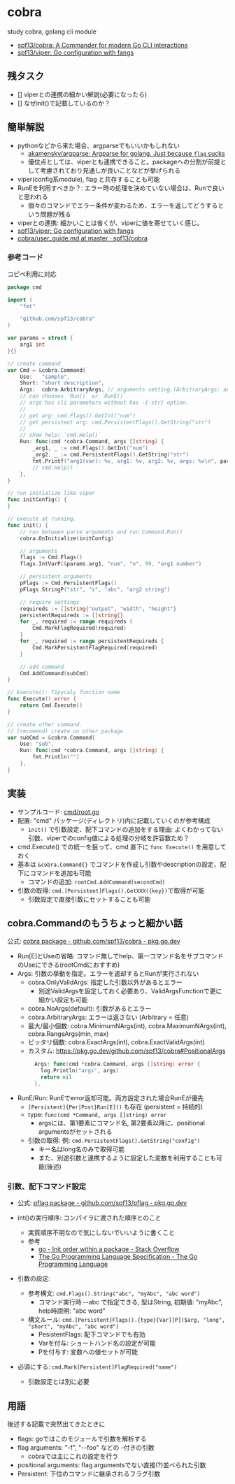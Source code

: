 # cobra

study cobra, golang cli module

- [spf13/cobra: A Commander for modern Go CLI interactions](https://github.com/spf13/cobra)
- [spf13/viper: Go configuration with fangs](https://github.com/spf13/viper)

## 残タスク

- [] viperとの連携の細かい解説(必要になったら)
- [] なぜinit()で記載しているのか？

## 簡単解説

- pythonなどから来た場合、argparseでもいいかもしれない
  - [akamensky/argparse: Argparse for golang. Just because `flag` sucks](https://github.com/akamensky/argparse)
  - 優位点としては、viperとも連携できること。packageへの分割が前提として考慮されており見通しが良いことなどが挙げられる
- viper(config系module), flag と共存することも可能
- RunEを利用すべきか？: エラー時の処理を決めていない場合は、Runで良いと思われる
  - 個々のコマンドでエラー条件が変わるため、エラーを返してどうするという問題が残る
- viperとの連携: 細かいことは省くが、viperに値を寄せていく感じ。
 - [spf13/viper: Go configuration with fangs](https://github.com/spf13/viper#working-with-flags)
 - [cobra/user\_guide\.md at master · spf13/cobra](https://github.com/spf13/cobra/blob/master/user_guide.md#create-rootcmd)

### 参考コード

コピペ利用に対応

```go
package cmd

import (
	"fmt"

	"github.com/spf13/cobra"
)

var params = struct {
	arg1 int
}{}

// create command
var Cmd = &cobra.Command{
	Use:   "sample",
	Short: "short description",
	Args:  cobra.ArbitraryArgs, // arguments setting.(ArbitraryArgs: any value ok)
	// can chooses `Run()` or `RunE()`
	// args has cli parameters without has -{-str} option.
	//
	// get arg: cmd.Flags().GetInt("num")
	// get persistent arg: cmd.PersistentFlags().GetString("str")
	//
	// show help: `cmd.Help()`
	Run: func(cmd *cobra.Command, args []string) {
		_arg1, _ := cmd.Flags().GetInt("num")
		_arg2, _ := cmd.PersistentFlags().GetString("str")
		fmt.Printf("arg1(var): %v, arg1: %v, arg2: %v, args: %v\n", params.arg1, _arg1, _arg2, args)
		// cmd.Help()
	},
}

// run initialize like viper
func initConfig() {
}

// execute at running.
func init() {
	// run between parse arguments and run Command.Run()
	cobra.OnInitialize(initConfig)

	// arguments
	flags := Cmd.Flags()
	flags.IntVarP(&params.arg1, "num", "n", 99, "arg1 number")

	// persistent arguments
	pFlags := Cmd.PersistentFlags()
	pFlags.StringP("str", "s", "abc", "arg2 string")

	// require settings
	requireds := []string{"output", "width", "height"}
	persistentRequireds := []string{}
	for _, required := range requireds {
		Cmd.MarkFlagRequired(required)
	}
	for _, required := range persistentRequireds {
		Cmd.MarkPersistentFlagRequired(required)
	}

	// add command
	Cmd.AddCommand(subCmd)
}

// Execute(): Tipycaly function name
func Execute() error {
	return Cmd.Execute()
}

// create other command.
// (recomend) create on other package.
var subCmd = &cobra.Command{
	Use: "sub",
	Run: func(cmd *cobra.Command, args []string) {
		fmt.Println("")
	},
}
```


## 実装

- サンプルコード: [cmd/root.go](./cmd/root.go)
- 配置: "cmd" パッケージ(ディレクトリ)内に記載していくのが参考構成
  - `init()` で引数設定、配下コマンドの追加をする理由: よくわかってない 引数、viperでのconfig値による処理の分岐を許容数ため？
- cmd.Execute() での統一を狙って、cmd 直下に `func Execute()` を用意しておく
- 基本は `&cobra.Command{}` でコマンドを作成し引数やdescriptionの設定、配下にコマンドを追加も可能
  - コマンドの追加: `rootCmd.AddCommand(secondCmd)`
- 引数の取得: `cmd.[Persistent]Flags().GetXXX({key})`で取得が可能
  - 引数設定で直接引数にセットすることも可能

## cobra.Commandのもうちょっと細かい話

公式: [cobra package \- github\.com/spf13/cobra \- pkg\.go\.dev](https://pkg.go.dev/github.com/spf13/cobra#Command)

- Run[E]とUseの省略: コマンド無しでhelp、第一コマンド名をサブコマンドのUseにできる(rootCmdにおすすめ)
- Args: 引数の挙動を指定。エラーを返却するとRunが実行されない
  - cobra.OnlyValidArgs: 指定した引数以外があるとエラー
    - 別途ValidArgsを設定しておく必要あり、ValidArgsFunctionで更に細かい設定も可能
  - cobra.NoArgs(default): 引数があるとエラー
  - cobra.ArbitraryArgs: エラーは返さない (Arbitrary = 任意)
  - 最大/最小個数: cobra.MinimumNArgs(int), cobra.MaximumNArgs(int), cobra.RangeArgs(min, max)
  - ピッタリ個数: cobra.ExactArgs(int), cobra.ExactValidArgs(int)
  - カスタム: https://pkg.go.dev/github.com/spf13/cobra#PositionalArgs
    ```go
      Args: func(cmd *cobra.Command, args []string) error {
        log.Println("args", args)
        return nil
      },
    ```
- RunE/Run: RunEでerror返却可能。両方設定された場合RunEが優先
  - `[Persistent]{Per|Post}Run[E]()` も存在 (persistent = 持続的)
  - type: `func(cmd *Command, args []string) error`
    - argsには、第1要素にコマンド名, 第2要素以降に、positional argumentsがセットされる
  - 引数の取得: 例: `cmd.PersistentFlags().GetString("config")`
    - キー名はlong名のみで取得可能
    - また、別途引数と連携するように設定した変数を利用することも可能(後述)

### 引数、配下コマンド設定

- 公式: [pflag package \- github\.com/spf13/pflag \- pkg\.go\.dev](https://pkg.go.dev/github.com/spf13/pflag#FlagSet)

- int()の実行順序: コンパイラに渡された順序とのこと
  - 実質順序不明なので気にしないでいいように書くこと
  - 参考
    - [go \- Init order within a package \- Stack Overflow](https://stackoverflow.com/questions/32829538/init-order-within-a-package)
    - [The Go Programming Language Specification \- The Go Programming Language](https://go.dev/ref/spec#Package_initialization)
- 引数の設定:
  - 参考構文: `cmd.Flags().String("abc", "myAbc", "abc word")`
    - コマンド実行時 --abc で指定できる,  型はString, 初期値: "myAbc", help時説明: "abc word"
  - 構文ルール: `cmd.[Persistent]Flags().{type}[Var][P]($arg, "long", "short", "myAbc", "abc word")`
    - PesistentFlags: 配下コマンドでも有効
    - Varを付与: ショートハンド名の設定が可能
    - Pを付与す: 変数への値セットが可能
- 必須にする: `cmd.Mark[Persistent]FlagRequired("name")`
  - 引数設定とは別に必要

## 用語

後述する記載で突然出てきたときに

- flags: goではこのモジュールで引数を解析する
- flag arguments: "-f", "--foo" などの -付きの引数
  - cobraでは主にこれの設定を行う
- positional arguments: flag argumentsでない直接(?)並べられた引数
- Persistent: 下位のコマンドに継承されるフラグ引数
